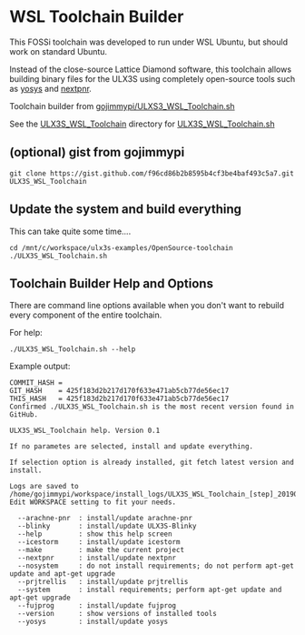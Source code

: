 # WSL Toolchain Builder

This FOSSi toolchain was developed to run under WSL Ubuntu, but should work on standard Ubuntu.

Instead of the close-source Lattice Diamond software, this toolchain allows building binary files for the ULX3S using completely open-source tools such as [yosys](https://github.com/cliffordwolf/yosys.git) and [nextpnr](https://github.com/YosysHQ/nextpnr#nextpnr-ecp5).

Toolchain builder from [gojimmypi/ULXS3_WSL_Toolchain.sh](https://gist.github.com/gojimmypi/f96cd86b2b8595b4cf3be4baf493c5a7)

See the [ULX3S_WSL_Toolchain](./ULX3S_WSL_Toolchain) directory for [ULX3S_WSL_Toolchain.sh](./ULX3S_WSL_Toolchain/ULX3S_WSL_Toolchain.sh)

## (optional) gist from gojimmypi
```
git clone https://gist.github.com/f96cd86b2b8595b4cf3be4baf493c5a7.git ULX3S_WSL_Toolchain
```
## Update the system and build everything

This can take quite some time....

```
cd /mnt/c/workspace/ulx3s-examples/OpenSource-toolchain
./ULX3S_WSL_Toolchain.sh
```

## Toolchain Builder Help and Options 

There are command line options available when you don't want to rebuild every component of the entire toolchain.

For help:

```
./ULX3S_WSL_Toolchain.sh --help
```

Example output:

```
COMMIT_HASH =
GIT_HASH    = 425f183d2b217d170f633e471ab5cb77de56ec17
THIS_HASH   = 425f183d2b217d170f633e471ab5cb77de56ec17
Confirmed ./ULX3S_WSL_Toolchain.sh is the most recent version found in GitHub.

ULX3S_WSL_Toolchain help. Version 0.1

If no parametes are selected, install and update everything.

If selection option is already installed, git fetch latest version and install.

Logs are saved to /home/gojimmypi/workspace/install_logs/ULX3S_WSL_Toolchain_[step]_20190602_182848.log
Edit WORKSPACE setting to fit your needs.

  --arachne-pnr  : install/update arachne-pnr
  --blinky       : install/update ULX3S-Blinky
  --help         : show this help screen
  --icestorm     : install/update icestorm
  --make         : make the current project
  --nextpnr      : install/update nextpnr
  --nosystem     : do not install requirements; do not perform apt-get update and apt-get upgrade
  --prjtrellis   : install/update prjtrellis
  --system       : install requirements; perform apt-get update and apt-get upgrade
  --fujprog      : install/update fujprog
  --version      : show versions of installed tools
  --yosys        : install/update yosys
  ```

